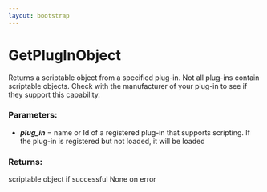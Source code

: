 ```yaml
---
layout: bootstrap
---
```


# GetPlugInObject

Returns a scriptable object from a specified plug-in. Not all plug-ins
        contain scriptable objects. Check with the manufacturer of your plug-in
        to see if they support this capability.
          

### Parameters:

- ***plug_in*** = name or Id of a registered plug-in that supports scripting.
          If the plug-in is registered but not loaded, it will be loaded
        

### Returns:


scriptable object if successful
None on error
        


